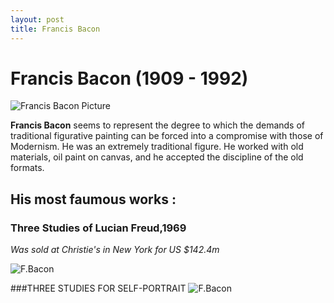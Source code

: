 ```yaml
---
layout: post
title: Francis Bacon
---
```

# Francis Bacon (1909 - 1992)

![Francis Bacon Picture](http://static.guim.co.uk/sys-images/Guardian/Archive/Search/2012/9/4/1346767879157/Francis-Bacon-011.jpg)

**Francis Bacon** seems to represent the degree to which the demands of traditional figurative painting can be forced into a compromise with those of Modernism.  He was an extremely traditional figure. He worked with old materials, oil paint on canvas, and he accepted the discipline of the old formats.

## His most faumous works :

### Three Studies of Lucian Freud,1969

*Was sold at Christie's in New York for US $142.4m*

![F.Bacon](http://static.guim.co.uk/sys-images/Guardian/Pix/pictures/2013/11/13/1384352487006/Three-Studies-of-Lucian-F-014.jpg)

###THREE STUDIES FOR SELF-PORTRAIT
![F.Bacon](http://www.christies.com/lotfinder/LargeImage.aspx?image=http://www.christies.com/lotfinderimages/d51014/d5101425x.jpg)
